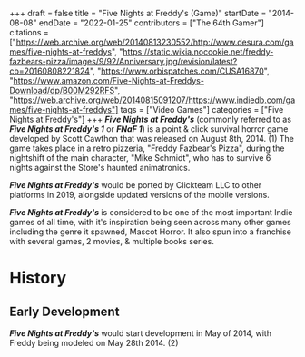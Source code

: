 +++
draft = false
title = "Five Nights at Freddy's (Game)"
startDate = "2014-08-08"
endDate = "2022-01-25"
contributors = ["The 64th Gamer"]
citations = ["https://web.archive.org/web/20140813230552/http://www.desura.com/games/five-nights-at-freddys", "https://static.wikia.nocookie.net/freddy-fazbears-pizza/images/9/92/Anniversary.jpg/revision/latest?cb=20160808221824", "https://www.orbispatches.com/CUSA16870", "https://www.amazon.com/Five-Nights-at-Freddys-Download/dp/B00M292RFS", "https://web.archive.org/web/20140815091207/https://www.indiedb.com/games/five-nights-at-freddys"]
tags = ["Video Games"]
categories = ["Five Nights at Freddy's"]
+++
***Five Nights at Freddy's*** (commonly referred to as ***Five Nights at Freddy's 1*** or ***FNaF 1***) is a point & click survival horror game developed by Scott Cawthon that was released on August 8th, 2014. (1) The game takes place in a retro pizzeria, "Freddy Fazbear's Pizza", during the nightshift of the main character, "Mike Schmidt", who has to survive 6 nights against the Store's haunted animatronics.

***Five Nights at Freddy's*** would be ported by Clickteam LLC to other platforms in 2019, alongside updated versions of the mobile versions.

***Five Nights at Freddy's*** is considered to be one of the most important Indie games of all time, with it's inspiration being seen across many other games including the genre it spawned, Mascot Horror. It also spun into a franchise with several games, 2 movies, & multiple books series.

# History

## Early Development

***Five Nights at Freddy's*** would start development in May of 2014, with Freddy being modeled on May 28th 2014. (2)
